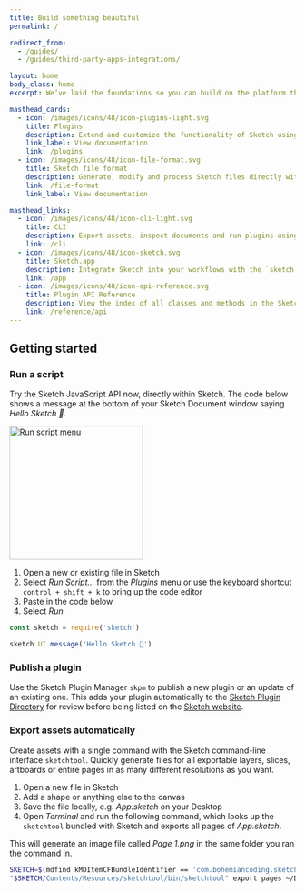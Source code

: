 ```yaml
---
title: Build something beautiful
permalink: /

redirect_from:
  - /guides/
  - /guides/third-party-apps-integrations/

layout: home
body_class: home
excerpt: We’ve laid the foundations so you can build on the platform that empowers one million designers every day. Create plugins and integrations using the command-line interface or read and write Sketch files directly in JSON.

masthead_cards:
  - icon: /images/icons/48/icon-plugins-light.svg
    title: Plugins
    description: Extend and customize the functionality of Sketch using JavaScript or Objective-C. Modify the document using Sketch’s APIs, add your own user interface, and integrate Sketch with your product or other applications.
    link_label: View documentation
    link: /plugins
  - icon: /images/icons/48/icon-file-format.svg
    title: Sketch file format
    description: Generate, modify and process Sketch files directly with the open JSON file format.
    link: /file-format
    link_label: View documentation

masthead_links:
  - icon: /images/icons/48/icon-cli-light.svg
    title: CLI
    description: Export assets, inspect documents and run plugins using `sketchtool`.
    link: /cli
  - icon: /images/icons/48/icon-sketch.svg
    title: Sketch.app
    description: Integrate Sketch into your workflows with the `sketch://` URL scheme.
    link: /app
  - icon: /images/icons/48/icon-api-reference.svg
    title: Plugin API Reference
    description: View the index of all classes and methods in the Sketch JavaScript API.
    link: /reference/api
---
```


<h2 class="text-center-tablet-and-above">Getting started</h2>

### Run a script

Try the Sketch JavaScript API now, directly within Sketch. The code below shows a message at the bottom of your Sketch Document window saying _Hello Sketch 👋_.

<img src="/images/developer/menu-run-script.png"
     alt="Run script menu"
     width="235" />

1. Open a new or existing file in Sketch
2. Select _Run Script…_ from the _Plugins_ menu or use the keyboard shortcut `control + shift + k` to bring up the code editor
3. Paste in the code below
4. Select _Run_

```javascript
const sketch = require('sketch')

sketch.UI.message('Hello Sketch 👋')
```

### Publish a plugin

Use the Sketch Plugin Manager `skpm` to publish a new plugin or an update of an existing one. This adds your plugin automatically to the [Sketch Plugin Directory](https://github.com/sketchplugins/plugin-directory) for review before being listed on the [Sketch website](https://sketch.com/extensions/plugins).

### Export assets automatically

Create assets with a single command with the Sketch command-line interface `sketchtool`. Quickly generate files for all exportable layers, slices, artboards or entire pages in as many different resolutions as you want.

1. Open a new file in Sketch
2. Add a shape or anything else to the canvas
3. Save the file locally, e.g. _App.sketch_ on your Desktop
4. Open _Terminal_ and run the following command, which looks up the `sketchtool` bundled with Sketch and exports all pages of _App.sketch_.

This will generate an image file called _Page 1.png_ in the same folder you ran the command in.

```sh
SKETCH=$(mdfind kMDItemCFBundleIdentifier == 'com.bohemiancoding.sketch3' | head -n 1) && \
"$SKETCH/Contents/Resources/sketchtool/bin/sketchtool" export pages ~/Desktop/App.sketch
```
